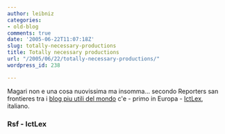 ```yaml
---
author: leibniz
categories:
- old-blog
comments: true
date: '2005-06-22T11:07:18Z'
slug: totally-necessary-productions
title: Totally necessary productions
url: "/2005/06/22/totally-necessary-productions/"
wordpress_id: 238

---
```

Magari non e una cosa nuovissima ma insomma... secondo Reporters san frontieres tra i [blog piu utili del mondo](http://www.rsf.org/blog-awards-en.php3) c'e - primo in Europa - [IctLex](http://www.ictlex.net/), italiano.  



### Rsf - IctLex 
